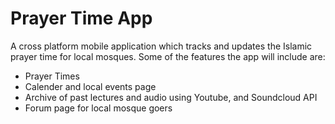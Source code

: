# Prayer Time App
A cross platform mobile application which tracks and updates the Islamic prayer time for local mosques. Some of the features the app will include are:

- Prayer Times
- Calender and local events page
- Archive of past lectures and audio using Youtube, and Soundcloud API
- Forum page for local mosque goers
